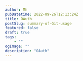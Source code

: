 ```yaml
---
author: Mh
pubDatetime: 2022-09-26T12:13:24Z
title: OAuth
postSlug: summary-of-Git-usage
featured: false
draft: true
tags:
    - ""
ogImage: ""
description: "OAuth"
---
```



